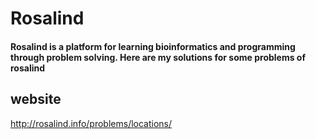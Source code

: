 # Rosalind
#### Rosalind is a platform for learning bioinformatics and programming through problem solving. Here are my solutions for some problems of rosalind

## website
http://rosalind.info/problems/locations/
